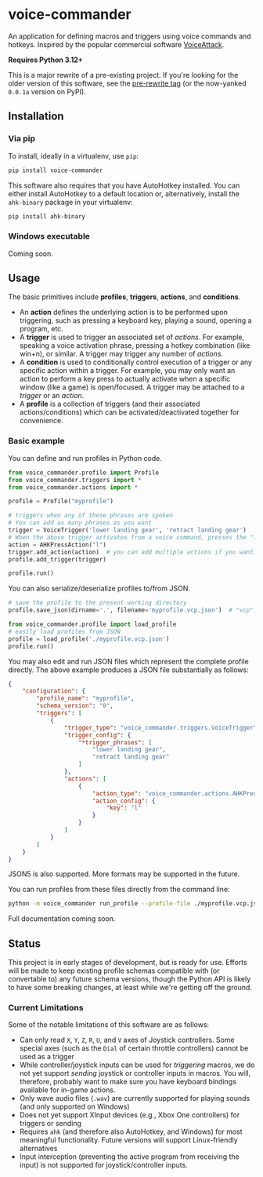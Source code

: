 # voice-commander

An application for defining macros and triggers using voice commands and hotkeys. Inspired by the popular commercial
software [VoiceAttack](https://www.voiceattack.com/).

**Requires Python 3.12+**

This is a major rewrite of a pre-existing project. If you're looking for the older version of this software, see the [pre-rewrite tag](https://github.com/spyoungtech/voice-commander/releases/tag/pre-rewrite) (or the now-yanked `0.0.1a` version on PyPI).

## Installation

### Via pip

To install, ideally in a virtualenv, use `pip`:

```bash
pip install voice-commander
```

This software also requires that you have AutoHotkey installed. You can either install AutoHotkey to a default location or, alternatively, install the `ahk-binary` package in your virtualenv:

```bash
pip install ahk-binary
```

### Windows executable

Coming soon.


## Usage

The basic primitives include **profiles**, **triggers**, **actions**, and **conditions**.

- An **action** defines the underlying action is to be performed upon triggering, such as pressing a keyboard key, playing a sound, opening a program, etc.
- A **trigger** is used to trigger an associated set of _actions_. For example, speaking a voice activation phrase, pressing a hotkey combination (like win+n), or similar. A trigger may trigger any number of _actions_.
- A **condition** is used to conditionally control execution of a trigger or any specific action within a trigger. For example, you may only want an action to perform a key press to actually activate when a specific window (like a game) is open/focused. A trigger may be attached to a _trigger_ or an _action_.
- A **profile** is a collection of triggers (and their associated actions/conditions) which can be activated/deactivated together for convenience.

### Basic example

You can define and run profiles in Python code.


```python
from voice_commander.profile import Profile
from voice_commander.triggers import *
from voice_commander.actions import *

profile = Profile("myprofile")

# triggers when any of these phrases are spoken
# You can add as many phrases as you want
trigger = VoiceTrigger('lower landing gear', 'retract landing gear')
# When the above trigger activates from a voice command, presses the "l" button (bound in-game to landing gear toggle)
action = AHKPressAction("l")
trigger.add_action(action)  # you can add multiple actions if you want. Here, we're just adding one action.
profile.add_trigger(trigger)

profile.run()
```

You can also serialize/deserialize profiles to/from JSON.

```python
# save the profile to the present working directory
profile.save_json(dirname='.', filename='myprofile.vcp.json')  # "vcp" means "Voice Commander Profile"
```

```python
from voice_commander.profile import load_profile
# easily load profiles from JSON
profile = load_profile('./myprofile.vcp.json')
profile.run()
```

You may also edit and run JSON files which represent the complete profile directly. The above example produces a JSON file substantially as follows:

```json
{
    "configuration": {
        "profile_name": "myprofile",
        "schema_version": "0",
        "triggers": [
            {
                "trigger_type": "voice_commander.triggers.VoiceTrigger",
                "trigger_config": {
                    "*trigger_phrases": [
                        "lower landing gear",
                        "retract landing gear"
                    ]
                },
                "actions": [
                    {
                        "action_type": "voice_commander.actions.AHKPressAction",
                        "action_config": {
                            "key": "l"
                        }
                    }
                ]
            }
        ]
    }
}
```

JSON5 is also supported. More formats may be supported in the future.

You can run profiles from these files directly from the command line:

```bash
python -m voice_commander run_profile --profile-file ./myprofile.vcp.json
```


Full documentation coming soon.

## Status

This project is in early stages of development, but is ready for use. Efforts will be made to keep existing
profile schemas compatible with (or convertable to) any future schema versions, though the Python API is likely to have
some breaking changes, at least while we're getting off the ground.


### Current Limitations

Some of the notable limitations of this software are as follows:

- Can only read `X`, `Y`, `Z`, `R`, `U`, and `V` axes of Joystick controllers. Some special axes (such as the `Dial` of certain throttle controllers) cannot be used as a trigger
- While controller/joystick inputs can be used for _triggering_ macros, we do not yet support _sending_ joystick or controller inputs in macros. You will, therefore, probably want to make sure you have keyboard bindings available for in-game actions.
- Only wave audio files (`.wav`) are currently supported for playing sounds (and only supported on Windows)
- Does not yet support XInput devices (e.g., Xbox One controllers) for triggers or sending
- Requires `ahk` (and therefore also AutoHotkey, and Windows) for most meaningful functionality. Future versions will support Linux-friendly alternatives
- Input interception (preventing the active program from receiving the input) is not supported for joystick/controller inputs.
